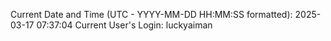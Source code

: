 Current Date and Time (UTC - YYYY-MM-DD HH:MM:SS formatted): 2025-03-17 07:37:04
Current User's Login: luckyaiman
